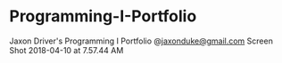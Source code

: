 # Programming-I-Portfolio
Jaxon Driver's Programming I Portfolio @jaxonduke@gmail.com 
Screen Shot 2018-04-10 at 7.57.44 AM
